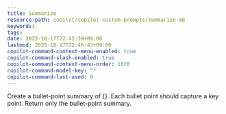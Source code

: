 ```yaml
---
title: Summarize
resource-path: copilot/copilot-custom-prompts/Summarize.md
keywords:
tags:
date: 2025-10-17T22:42:39+09:00
lastmod: 2025-10-17T22:46:43+09:00
copilot-command-context-menu-enabled: true
copilot-command-slash-enabled: true
copilot-command-context-menu-order: 1020
copilot-command-model-key: ""
copilot-command-last-used: 0
---
```

Create a bullet-point summary of {}. Each bullet point should capture a key point. Return only the bullet-point summary.
